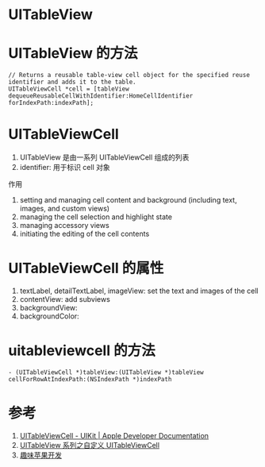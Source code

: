 # UITableView

# UITableView 的方法

```
// Returns a reusable table-view cell object for the specified reuse identifier and adds it to the table.
UITableViewCell *cell = [tableView dequeueReusableCellWithIdentifier:HomeCellIdentifier forIndexPath:indexPath];
```

# UITableViewCell

1. UITableView 是由一系列 UITableViewCell 组成的列表
2. identifier: 用于标识 cell 对象

作用

1. setting and managing cell content and background (including text, images, and custom views)
2. managing the cell selection and highlight state
3. managing accessory views
4. initiating the editing of the cell contents

# UITableViewCell 的属性

1. textLabel, detailTextLabel, imageView: set the text and images of the cell
2. contentView: add subviews
3. backgroundView:
4. backgroundColor:

# uitableviewcell 的方法

```
- (UITableViewCell *)tableView:(UITableView *)tableView cellForRowAtIndexPath:(NSIndexPath *)indexPath
```

# 参考

1. [UITableViewCell - UIKit | Apple Developer Documentation](https://developer.apple.com/reference/uikit/uitableviewcell)
1. [UITableView 系列之自定义 UITableViewCell](http://www.cnblogs.com/wzrong/p/3261130.html)
1. [趣味苹果开发](http://www.cnblogs.com/liufan9/tag/TableViewController/)
